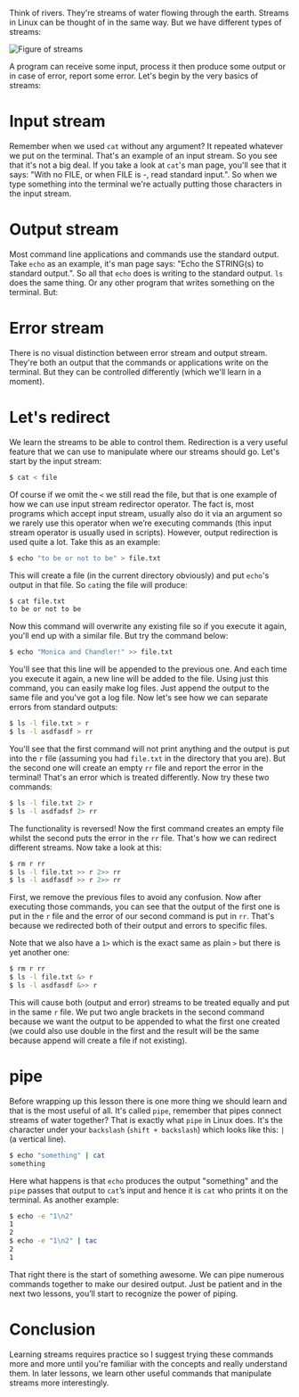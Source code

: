 Think of rivers. They're streams of water flowing through the earth. Streams in Linux can be thought of in the same way. But we have different types of streams:

![Figure of streams](/learn-linux/images/streams.svg)

A program can receive some input, process it then produce some output or in case of error, report some error. Let's begin by the very basics of streams:

# Input stream

Remember when we used `cat` without any argument? It repeated whatever we put on the terminal. That's an example of an input stream. So you see that it's not a big deal. If you take a look at `cat`'s man page, you'll see that it says: "With no FILE, or when FILE is -, read standard input.". So when we type something into the terminal we're actually putting those characters in the input stream.

# Output stream

Most command line applications and commands use the standard output. Take `echo` as an example, it's man page says: "Echo the STRING(s) to standard output.". So all that `echo` does is writing to the standard output. `ls` does the same thing. Or any other program that writes something on the terminal. But:

# Error stream

There is no visual distinction between error stream and output stream. They're both an output that the commands or applications write on the terminal. But they can be controlled differently (which we'll learn in a moment).

# Let's redirect

We learn the streams to be able to control them. Redirection is a very useful feature that we can use to manipulate where our streams should go. Let's start by the input stream:

```bash
$ cat < file
```

Of course if we omit the `<` we still read the file, but that is one example of how we can use input stream redirector operator. The fact is, most programs which accept input stream, usually also do it via an argument so we rarely use this operator when we’re executing commands (this input stream operator is usually used in scripts). However, output redirection is used quite a lot. Take this as an example:

```bash
$ echo "to be or not to be" > file.txt
```

This will create a file (in the current directory obviously) and put `echo`'s output in that file. So `cat`ing the file will produce:

```bash
$ cat file.txt
to be or not to be
```
Now this command will overwrite any existing file so if you execute it again, you'll end up with a similar file. But try the command below:

```bash
$ echo "Monica and Chandler!" >> file.txt
```

You'll see that this line will be appended to the previous one. And each time you execute it again, a new line will be added to the file. Using just this command, you can easily make log files. Just append the output to the same file and you've got a log file. Now let's see how we can separate errors from standard outputs:

```bash
$ ls -l file.txt > r
$ ls -l asdfasdf > rr
```

You'll see that the first command will not print anything and the output is put into the `r` file (assuming you had `file.txt` in the directory that you are). But the second one will create an empty `rr` file and report the error in the terminal! That's an error which is treated differently. Now try these two commands:

```bash
$ ls -l file.txt 2> r
$ ls -l asdfadsf 2> rr
```

The functionality is reversed! Now the first command creates an empty file whilst the second puts the error in the `rr` file. That's how we can redirect different streams. Now take a look at this:

```bash
$ rm r rr
$ ls -l file.txt >> r 2>> rr
$ ls -l asdfasdf >> r 2>> rr
```

First, we remove the previous files to avoid any confusion. Now after executing those commands, you can see that the output of the first one is put in the `r` file and the error of our second command is put in `rr`. That's because we redirected both of their output and errors to specific files.

Note that we also have a `1>` which is the exact same as plain `>` but there is yet another one:

```bash
$ rm r rr
$ ls -l file.txt &> r
$ ls -l asdfasdf &>> r
```

This will cause both (output and error) streams to be treated equally and put in the same `r` file. We put two angle brackets in the second command because we want the output to be appended to what the first one created (we could also use double in the first and the result will be the same because append will create a file if not existing).

# pipe

Before wrapping up this lesson there is one more thing we should learn and that is the most useful of all. It's called `pipe`, remember that pipes connect streams of water together? That is exactly what `pipe` in Linux does. It's the character under your `backslash` (`shift + backslash`) which looks like this: `|` (a vertical line).

```bash
$ echo "something" | cat
something
```

Here what happens is that `echo` produces the output "something" and the `pipe` passes that output to `cat`’s input and hence it is `cat` who prints it on the terminal. As another example:

```bash
$ echo -e "1\n2"
1
2
$ echo -e "1\n2" | tac
2
1
```

That right there is the start of something awesome. We can pipe numerous commands together to make our desired output. Just be patient and in the next two lessons, you’ll start to recognize the power of piping.

# Conclusion

Learning streams requires practice so I suggest trying these commands more and more until you're familiar with the concepts and really understand them. In later lessons, we learn other useful commands that manipulate streams more interestingly.

